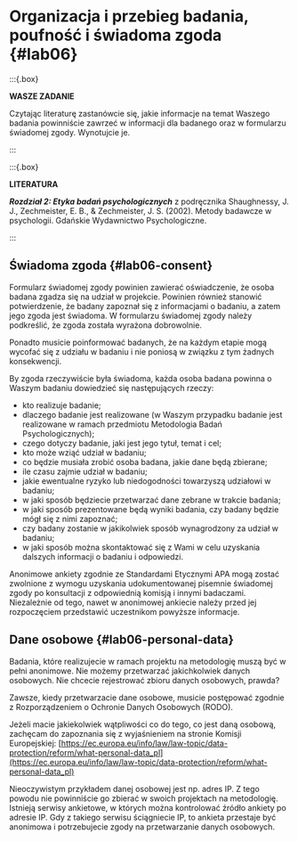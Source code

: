 # Organizacja i przebieg badania, poufność i świadoma zgoda {#lab06}

:::{.box}

**WASZE ZADANIE**

Czytając literaturę zastanówcie się, jakie informacje na temat Waszego badania powinniście zawrzeć w informacji dla badanego oraz w formularzu świadomej zgody. Wynotujcie je. 

:::

:::{.box}

**LITERATURA**

***Rozdział 2: Etyka badań psychologicznych*** z podręcznika Shaughnessy, J. J., Zechmeister, E. B., & Zechmeister, J. S. (2002). Metody badawcze w psychologii. Gdańskie Wydawnictwo Psychologiczne.

:::

## Świadoma zgoda {#lab06-consent}

Formularz świadomej zgody powinien zawierać oświadczenie, że osoba badana zgadza się na udział w projekcie. Powinien również stanowić potwierdzenie, że badany zapoznał się z informacjami o badaniu, a zatem jego zgoda jest świadoma. W formularzu świadomej zgody należy podkreślić, że zgoda została wyrażona dobrowolnie. 

Ponadto musicie poinformować badanych, że na każdym etapie mogą wycofać się z udziału w badaniu i nie poniosą w związku z tym żadnych konsekwencji.

By zgoda rzeczywiście była świadoma, każda osoba badana powinna o Waszym badaniu dowiedzieć się następujących rzeczy:

- kto realizuje badanie;
- dlaczego badanie jest realizowane (w Waszym przypadku badanie jest realizowane w ramach przedmiotu Metodologia Badań Psychologicznych);
- czego dotyczy badanie, jaki jest jego tytuł, temat i cel;
- kto może wziąć udział w badaniu;
- co będzie musiała zrobić osoba badana, jakie dane będą zbierane;
- ile czasu zajmie udział w badaniu;
- jakie ewentualne ryzyko lub niedogodności towarzyszą udziałowi w badaniu;
- w jaki sposób będziecie przetwarzać dane zebrane w trakcie badania;
- w jaki sposób prezentowane będą wyniki badania, czy badany będzie mógł się z nimi zapoznać;
- czy badany zostanie w jakikolwiek sposób wynagrodzony za udział w badaniu;
- w jaki sposób można skontaktować się z Wami w celu uzyskania dalszych informacji o badaniu i odpowiedzi.

Anonimowe ankiety zgodnie ze Standardami Etycznymi APA mogą zostać zwolnione z wymogu uzyskania udokumentowanej pisemnie świadomej zgody po konsultacji z odpowiednią komisją i innymi badaczami. Niezależnie od tego, nawet w anonimowej ankiecie należy przed jej rozpoczęciem przedstawić uczestnikom powyższe informacje.

## Dane osobowe {#lab06-personal-data}

Badania, które realizujecie w ramach projektu na metodologię muszą być w pełni anonimowe. Nie możemy przetwarzać jakichkolwiek danych osobowych. Nie chcecie rejestrować zbioru danych osobowych, prawda?

Zawsze, kiedy przetwarzacie dane osobowe, musicie postępować zgodnie z Rozporządzeniem o Ochronie Danych Osobowych (RODO). 

Jeżeli macie jakiekolwiek wątpliwości co do tego, co jest daną osobową, zachęcam do zapoznania się z wyjaśnieniem na stronie Komisji Europejskiej: [https://ec.europa.eu/info/law/law-topic/data-protection/reform/what-personal-data_pl](https://ec.europa.eu/info/law/law-topic/data-protection/reform/what-personal-data_pl)

Nieoczywistym przykładem danej osobowej jest np. adres IP. Z tego powodu nie powinniście go zbierać w swoich projektach na metodologię. Istnieją serwisy ankietowe, w których można kontrolować źródło ankiety po adresie IP. Gdy z takiego serwisu ściągniecie IP, to ankieta przestaje być anonimowa i potrzebujecie zgody na przetwarzanie danych osobowych. 
